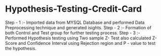 # Hypothesis-Testing-Credit-Card

Step - 1 :- Imported data from MYSQL Database and performed Data Preprocessing technique and generated isights.
Step - 2 :- Formation of both Control and Test group for further testing process.
Step - 3 :- Performed Hypothesis testing using Two sample Z- Test also calculated Z-Score and Confidence Interval  using Rejection region and P - value to test the hypothesis.
